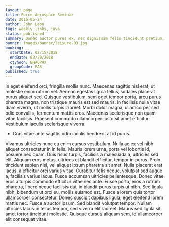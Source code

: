 ```yaml
---
layout: page
title: Force Aerospace Seminar
date: 2016-05-24
author: John Leon
tags: weekly links, java
status: published
summary: Donec auctor purus ex, nec dignissim felis tincidunt pretium. Sed.
banner: images/banner/leisure-03.jpg
booking:
  startDate: 02/15/2018
  endDate: 02/20/2018
  ctyhocn: BNAOPHX
  groupCode: FAS
published: true
---
```

In eget eleifend orci, fringilla mollis nunc. Maecenas sagittis nisl erat, ut molestie enim rutrum vel. Aenean egestas ligula tellus, sodales placerat purus aliquet sed. Quisque vestibulum, sem eget tempor porta, arcu purus pharetra magna, non tristique mauris est sed mauris. In facilisis nulla vitae diam viverra, ut mollis turpis laoreet. Morbi dolor magna, ullamcorper sed odio convallis, fermentum mattis eros. Maecenas scelerisque non quam vitae facilisis. Praesent commodo ullamcorper justo sit amet efficitur. Vestibulum iaculis scelerisque viverra.

* Cras vitae ante sagittis odio iaculis hendrerit at id purus.

Vivamus ultricies nunc eu enim cursus vestibulum. Nulla ac ex vel nibh aliquet consectetur in in felis. Mauris lorem urna, porta vel lobortis id, posuere nec quam. Duis risus turpis, facilisis a malesuada a, ultricies sed elit. Aliquam eros metus, ultrices et blandit efficitur, tempor in purus. Proin tincidunt sapien nisl, vel aliquet ipsum pharetra sit amet. Nulla placerat erat lacus, a efficitur orci varius vitae. Curabitur felis neque, volutpat sed augue a, facilisis varius lacus. Fusce accumsan ultricies pellentesque.
Donec vitae eros a turpis commodo efficitur vitae nec ante. Fusce porta, eros a rutrum pharetra, libero neque facilisis dui, in blandit purus turpis ut nibh. Sed ligula nibh, bibendum ut orci eu, mollis euismod est. Fusce a lorem quis tortor ullamcorper consectetur. Donec suscipit dapibus ligula, eget eleifend lorem mattis nec. Fusce a auctor ipsum. Sed blandit volutpat tempor. Nullam ultricies lacus in tellus tempor, sed viverra elit laoreet. Mauris sed ligula sit amet tortor tincidunt molestie. Quisque cursus aliquam sem, id ullamcorper elit consequat vitae.
